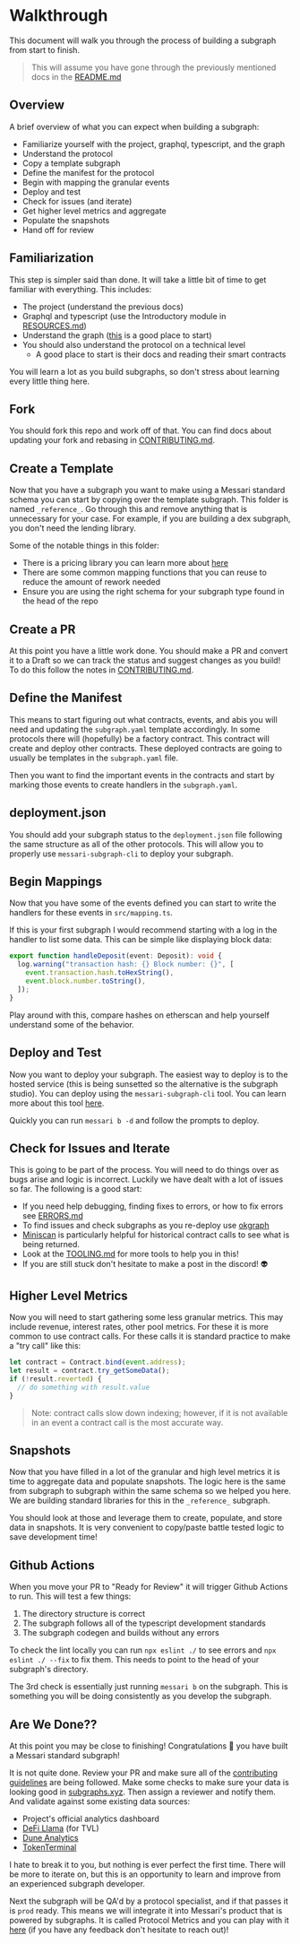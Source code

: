 # Walkthrough

This document will walk you through the process of building a subgraph from start to finish.

> This will assume you have gone through the previously mentioned docs in the [README.md](../README.md)

## Overview

A brief overview of what you can expect when building a subgraph:

- Familiarize yourself with the project, graphql, typescript, and the graph
- Understand the protocol
- Copy a template subgraph
- Define the manifest for the protocol
- Begin with mapping the granular events
- Deploy and test
- Check for issues (and iterate)
- Get higher level metrics and aggregate
- Populate the snapshots
- Hand off for review

## Familiarization

This step is simpler said than done. It will take a little bit of time to get familiar with everything. This includes:

- The project (understand the previous docs)
- Graphql and typescript (use the Introductory module in [RESOURCES.md](./RESOURCES.md))
- Understand the graph ([this](https://thegraph.com/docs/en/about/) is a good place to start)
- You should also understand the protocol on a technical level
  - A good place to start is their docs and reading their smart contracts

You will learn a lot as you build subgraphs, so don't stress about learning every little thing here.

## Fork

You should fork this repo and work off of that. You can find docs about updating your fork and rebasing in [CONTRIBUTING.md](./CONTRIBUTING.md).

## Create a Template

Now that you have a subgraph you want to make using a Messari standard schema you can start by copying over the template subgraph. This folder is named `_reference_`. Go through this and remove anything that is unnecessary for your case. For example, if you are building a dex subgraph, you don't need the lending library.

Some of the notable things in this folder:

- There is a pricing library you can learn more about [here](../subgraphs/_reference_/src/prices/README.md)
- There are some common mapping functions that you can reuse to reduce the amount of rework needed
- Ensure you are using the right schema for your subgraph type found in the head of the repo

## Create a PR

At this point you have a little work done. You should make a PR and convert it to a Draft so we can track the status and suggest changes as you build! To do this follow the notes in [CONTRIBUTING.md](../CONTRIBUTING.md).

## Define the Manifest

This means to start figuring out what contracts, events, and abis you will need and updating the `subgraph.yaml` template accordingly. In some protocols there will (hopefully) be a factory contract. This contract will create and deploy other contracts. These deployed contracts are going to usually be templates in the `subgraph.yaml` file.

Then you want to find the important events in the contracts and start by marking those events to create handlers in the `subgraph.yaml`.

## deployment.json

You should add your subgraph status to the `deployment.json` file following the same structure as all of the other protocols. This will allow you to properly use `messari-subgraph-cli` to deploy your subgraph.

## Begin Mappings

Now that you have some of the events defined you can start to write the handlers for these events in `src/mapping.ts`.

If this is your first subgraph I would recommend starting with a log in the handler to list some data. This can be simple like displaying block data:

```typescript
export function handleDeposit(event: Deposit): void {
  log.warning("transaction hash: {} Block number: {}", [
    event.transaction.hash.toHexString(),
    event.block.number.toString(),
  ]);
}
```

Play around with this, compare hashes on etherscan and help yourself understand some of the behavior.

## Deploy and Test

Now you want to deploy your subgraph. The easiest way to deploy is to the hosted service (this is being sunsetted so the alternative is the subgraph studio). You can deploy using the `messari-subgraph-cli` tool. You can learn more about this tool [here](./TOOLING.md).

Quickly you can run `messari b -d` and follow the prompts to deploy.

## Check for Issues and Iterate

This is going to be part of the process. You will need to do things over as bugs arise and logic is incorrect. Luckily we have dealt with a lot of issues so far. The following is a good start:

- If you need help debugging, finding fixes to errors, or how to fix errors see [ERRORS.md](./ERRORS.md)
- To find issues and check subgraphs as you re-deploy use [okgraph](https://okgraph.xyz/)
- [Miniscan](https://miniscan.xyz/) is particularly helpful for historical contract calls to see what is being returned.
- Look at the [TOOLING.md](./TOOLING.md) for more tools to help you in this!
- If you are still stuck don't hesitate to make a post in the discord! 👽

## Higher Level Metrics

Now you will need to start gathering some less granular metrics. This may include revenue, interest rates, other pool metrics. For these it is more common to use contract calls. For these calls it is standard practice to make a "try call" like this:

```typescript
let contract = Contract.bind(event.address);
let result = contract.try_getSomeData();
if (!result.reverted) {
  // do something with result.value
}
```

> Note: contract calls slow down indexing; however, if it is not available in an event a contract call is the most accurate way.

## Snapshots

Now that you have filled in a lot of the granular and high level metrics it is time to aggregate data and populate snapshots. The logic here is the same from subgraph to subgraph within the same schema so we helped you here. We are building standard libraries for this in the `_reference_` subgraph.

You should look at those and leverage them to create, populate, and store data in snapshots. It is very convenient to copy/paste battle tested logic to save development time!

## Github Actions

When you move your PR to "Ready for Review" it will trigger Github Actions to run. This will test a few things:

1. The directory structure is correct
2. The subgraph follows all of the typescript development standards
3. The subgraph codegen and builds without any errors

To check the lint locally you can run `npx eslint ./` to see errors and `npx eslint ./ --fix` to fix them. This needs to point to the head of your subgraph's directory.

The 3rd check is essentially just running `messari b` on the subgraph. This is something you will be doing consistently as you develop the subgraph.

## Are We Done??

At this point you may be close to finishing! Congratulations 🎉 you have built a Messari standard subgraph!

It is not quite done. Review your PR and make sure all of the [contributing guidelines](./CONTRIBUTING.md) are being followed. Make some checks to make sure your data is looking good in [subgraphs.xyz](https://subgraphs.messari.io/). Then assign a reviewer and notify them. And validate against some existing data sources:

- Project's official analytics dashboard
- [DeFi Llama](https://defillama.com/) (for TVL)
- [Dune Analytics](https://dune.xyz/)
- [TokenTerminal](https://www.tokenterminal.com/terminal)

I hate to break it to you, but nothing is ever perfect the first time. There will be more to iterate on, but this is an opportunity to learn and improve from an experienced subgraph developer.

Next the subgraph will be QA'd by a protocol specialist, and if that passes it is `prod` ready. This means we will integrate it into Messari's product that is powered by subgraphs. It is called Protocol Metrics and you can play with it [here](https://messari.io/protocol-explorer/all-protocols) (if you have any feedback don't hesitate to reach out)!

